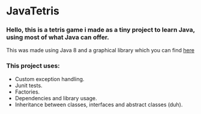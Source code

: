 # JavaTetris
### Hello, this is a tetris game i made as a tiny project to learn Java, using most of what Java can offer.
This was made using Java 8 and a graphical library which you can find [here](https://www.dlsi.ua.es/asignaturas/prog3/Tetris_OO/p4/tetrisgui.jar)

### This project uses:
- Custom exception handling.
- Junit tests.
- Factories.
- Dependencies and library usage.
- Inheritance between classes, interfaces and abstract classes (duh).
